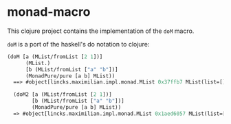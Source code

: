 # monad-macro

This clojure project contains the implementation of the `doM` macro.

`doM` is a port of the haskell's do notation to clojure:

```clojure
(doM [a (MList/fromList [2 1])]
      (MList.)
      [b (MList/fromList ["a" "b"])]
      (MonadPure/pure [a b] MList))
  ==> #object[lincks.maximilian.impl.monad.MList 0x37ffb7 MList(list=[])]

  (doM2 [a (MList/fromList [2 1])]
        [b (MList/fromList ["a" "b"])]
        (MonadPure/pure [a b] MList))
  => #object[lincks.maximilian.impl.monad.MList 0x1aed6057 MList(list=[[2 "a"], [2 "b"], [1 "a"], [1 "b"]])]"
```